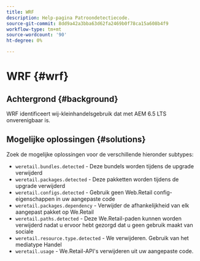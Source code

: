 ```yaml
---
title: WRF
description: Help-pagina Patroondetectiecode.
source-git-commit: 8dd9a42a3bba63d62fa2469b0f78ca15a608b4f9
workflow-type: tm+mt
source-wordcount: '90'
ht-degree: 0%

---
```


# WRF {#wrf}

## Achtergrond {#background}

WRF identificeert wij-kleinhandelsgebruik dat met AEM 6.5 LTS onverenigbaar is.

<!-- Alexandru: drafting for now ## Possible implications and risks {#implications-and-risks} -->

## Mogelijke oplossingen {#solutions}

Zoek de mogelijke oplossingen voor de verschillende hieronder subtypes:

* `weretail.bundles.detected` - Deze bundels worden tijdens de upgrade verwijderd
* `weretail.packages.detected` - Deze pakketten worden tijdens de upgrade verwijderd
* `weretail.configs.detected` - Gebruik geen Web.Retail config-eigenschappen in uw aangepaste code
* `weretail.packages.dependency` - Verwijder de afhankelijkheid van elk aangepast pakket op We.Retail
* `weretail.paths.detected` - Deze We.Retail-paden kunnen worden verwijderd nadat u ervoor hebt gezorgd dat u geen gebruik maakt van sociale
* `weretail.resource.type.detected` - We verwijderen. Gebruik van het mediatype Handel
* `weretail.usage` - We.Retail-API&#39;s verwijderen uit uw aangepaste code.